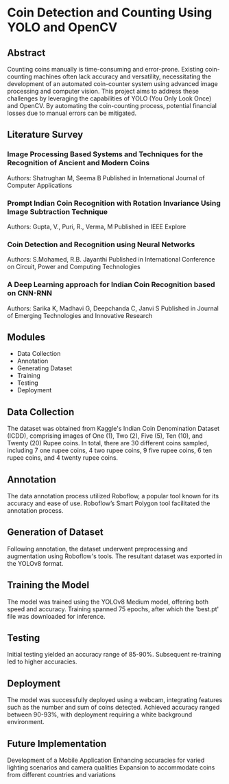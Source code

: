 # Coin Detection and Counting Using YOLO and OpenCV
## Abstract
Counting coins manually is time-consuming and error-prone. Existing coin-counting machines often lack accuracy and versatility, necessitating the development of an automated coin-counter system using advanced image processing and computer vision. This project aims to address these challenges by leveraging the capabilities of YOLO (You Only Look Once) and OpenCV. By automating the coin-counting process, potential financial losses due to manual errors can be mitigated.

## Literature Survey
### Image Processing Based Systems and Techniques for the Recognition of Ancient and Modern Coins
Authors: Shatrughan M, Seema B
Published in International Journal of Computer Applications

### Prompt Indian Coin Recognition with Rotation Invariance Using Image Subtraction Technique
Authors: Gupta, V., Puri, R., Verma, M
Published in IEEE Explore

### Coin Detection and Recognition using Neural Networks
Authors: S.Mohamed, R.B. Jayanthi
Published in International Conference on Circuit, Power and Computing Technologies

### A Deep Learning approach for Indian Coin Recognition based on CNN-RNN
Authors: Sarika K, Madhavi G, Deepchanda C, Janvi S
Published in Journal of Emerging Technologies and Innovative Research

## Modules
- Data Collection
- Annotation
- Generating Dataset
- Training
- Testing
- Deployment
## Data Collection
The dataset was obtained from Kaggle's Indian Coin Denomination Dataset (ICDD), comprising images of One (1), Two (2), Five (5), Ten (10), and Twenty (20) Rupee coins. In total, there are 30 different coins sampled, including 7 one rupee coins, 4 two rupee coins, 9 five rupee coins, 6 ten rupee coins, and 4 twenty rupee coins.

## Annotation
The data annotation process utilized Roboflow, a popular tool known for its accuracy and ease of use. Roboflow’s Smart Polygon tool facilitated the annotation process.

## Generation of Dataset
Following annotation, the dataset underwent preprocessing and augmentation using Roboflow's tools. The resultant dataset was exported in the YOLOv8 format.

## Training the Model
The model was trained using the YOLOv8 Medium model, offering both speed and accuracy. Training spanned 75 epochs, after which the 'best.pt' file was downloaded for inference.

## Testing
Initial testing yielded an accuracy range of 85-90%. Subsequent re-training led to higher accuracies.

## Deployment
The model was successfully deployed using a webcam, integrating features such as the number and sum of coins detected. Achieved accuracy ranged between 90-93%, with deployment requiring a white background environment.

## Future Implementation
Development of a Mobile Application
Enhancing accuracies for varied lighting scenarios and camera qualities
Expansion to accommodate coins from different countries and variations
